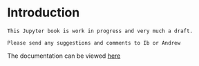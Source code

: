 
# Introduction

```{warning}
This Jupyter book is work in progress and very much a draft.

Please send any suggestions and comments to Ib or Andrew
```

The documentation can be viewed [here](https://ibhansen.github.io/doc)